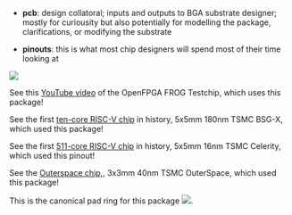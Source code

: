 - **pcb**:     design collatoral; inputs and outputs to BGA substrate designer; 
           mostly for curiousity but also potentially for modelling the package, clarifications, or modifying the substrate

- **pinouts**: this is what most chip designers will spend most of their time looking at


<img src="http://bjump.org/pics/DSC02197.JPG">


See this <a href="https://www.youtube.com/watch?v=pumrNqkXjfI&list=PLD1QnhK1caR3IrAtVAd1-leMkus7dVy6a&index=17">YouTube video</a> of the OpenFPGA FROG Testchip, which uses this package!

See the first  <a href="http://bjump.org/manycore/">ten-core RISC-V chip</a> in history, 5x5mm 180nm TSMC BSG-X, which used this package!


See the first  <a href="http://bjump.org/manycore/">511-core RISC-V chip</a> in history, 5x5mm 16nm TSMC Celerity, which used this pinout!

See the  <a href="http://bjump.org/pics/outerspace_package_photo.png">Outerspace chip,</a>,  3x3mm 40nm TSMC OuterSpace, which used this package!

This is the canonical pad ring for this package <img src="http://bjump.org/pdf/padring_bsg_two.pdf">.
           
